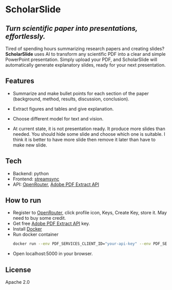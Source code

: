 # ScholarSlide
## _Turn scientific paper into presentations, effortlessly._

Tired of spending hours summarizing research papers and creating slides? 
**ScholarSlide** uses AI to transform any scientific PDF into a clear and simple PowerPoint presentation. Simply upload your PDF, and ScholarSlide will automatically generate explanatory slides, ready for your next presentation.

## Features
- Summarize and make bullet points for each section of the paper (background, method, results, discussion, conclusion).
- Extract figures and tables and give explanation.
- Choose different model for text and vision.

- At current state, it is not presentation ready. It produce more slides than needed. You should hide some slide and choose which one is suitable. I think it is better to have more slide then remove it later than have to make new slide.

## Tech
- Backend: python
- Frontend: [streamsync](https://github.com/streamsync-cloud/streamsync)
- API: [OpenRouter](https://openrouter.ai/), [Adobe PDF Extract API](https://developer.adobe.com/document-services/docs/overview/pdf-extract-api/)

## How to run
- Register to [OpenRouter](https://openrouter.ai/), click profile icon, Keys, Create Key, store it. May need to buy some credit.
- Get free [Adobe PDF Extract API](https://acrobatservices.adobe.com/dc-integration-creation-app-cdn/main.html?api=pdf-extract-api) key.
- Install [Docker](https://docs.docker.com/engine/install/)
- Run docker container
    ```sh
    docker run --env PDF_SERVICES_CLIENT_ID="your-api-key" --env PDF_SERVICES_CLIENT_SECRET="your-api-key" --env OPENROUTER_API_KEY="your-api-key" asyafiqe/scholarslide:latest
    ```
- Open localhost:5000 in your browser.


## License
Apache 2.0
